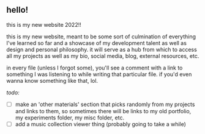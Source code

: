 ## hello!

this is my new website 2022!!

this is my new website, meant to be some sort of culmination of everything I've learned so far and a showcase of my development talent as well as design and personal philosophy. it will serve as a hub from which to access all my projects as well as my bio, social media, blog, external resources, etc.

in every file (unless I forgot some), you'll see a comment with a link to something I was listening to while writing that particular file. if you'd even wanna know something like that, lol.

_todo:_

-   [ ] make an 'other materials' section that picks randomly from my projects and links to them, so sometimes there will be links to my old portfolio, my experiments folder, my misc folder, etc.
-   [ ] add a music collection viewer thing (probably going to take a while)
